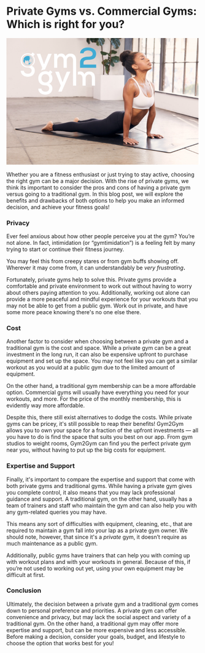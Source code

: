 # Private Gyms vs. Commercial Gyms: Which is right for you?

![](<.gitbook/assets/0 (1).png>)

Whether you are a fitness enthusiast or just trying to stay active, choosing the right gym can be a major decision. With the rise of private gyms, we think its important to consider the pros and cons of having a private gym versus going to a traditional gym. In this blog post, we will explore the benefits and drawbacks of both options to help you make an informed decision, and achieve your fitness goals!

### **Privacy** <a href="#_ysw3b7c6ik0o" id="_ysw3b7c6ik0o"></a>

Ever feel anxious about how other people perceive you at the gym? You’re not alone. In fact, intimidation (or “gymtimidation”) is a feeling felt by many trying to start or continue their fitness journey.

You may feel this from creepy stares or from gym buffs showing off. Wherever it may come from, it can understandably be _very frustrating_**.**

Fortunately, private gyms help to solve this. Private gyms provide a comfortable and private environment to work out without having to worry about others paying attention to you. Additionally, working out alone can provide a more peaceful and mindful experience for your workouts that you may not be able to get from a public gym. Work out in private, and have some more peace knowing there's no one else there.

### **Cost** <a href="#_3pqm1e50y434" id="_3pqm1e50y434"></a>

Another factor to consider when choosing between a private gym and a traditional gym is the cost and space. While a private gym can be a great investment in the long run, it can also be expensive upfront to purchase equipment and set up the space. You may not feel like you can get a similar workout as you would at a public gym due to the limited amount of equipment.

On the other hand, a traditional gym membership can be a more affordable option. Commercial gyms will usually have everything you need for your workouts, and more. For the price of the monthly membership, this is evidently way more affordable.

Despite this, there still exist alternatives to dodge the costs. While private gyms can be pricey, it's still possible to reap their benefits! Gym2Gym allows you to own your space for a fraction of the upfront investments — all you have to do is find the space that suits you best on our app. From gym studios to weight rooms, Gym2Gym can find you the perfect private gym near you, without having to put up the big costs for equipment.

### **Expertise and Support** <a href="#_ohvzmo45cm3r" id="_ohvzmo45cm3r"></a>

Finally, it's important to compare the expertise and support that come with both private gyms and traditional gyms. While having a private gym gives you complete control, it also means that you may lack professional guidance and support. A traditional gym, on the other hand, usually has a team of trainers and staff who maintain the gym and can also help you with any gym-related queries you may have.

This means any sort of difficulties with equipment, cleaning, etc., that are required to maintain a gym fall into your lap as a private gym owner. We should note, however, that since it's a _private_ gym, it doesn’t require as much maintenance as a public gym.

Additionally, public gyms have trainers that can help you with coming up with workout plans and with your workouts in general. Because of this, if you’re not used to working out yet, using your own equipment may be difficult at first.

### **Conclusion** <a href="#_1a5tfrawljiu" id="_1a5tfrawljiu"></a>

Ultimately, the decision between a private gym and a traditional gym comes down to personal preference and priorities. A private gym can offer convenience and privacy, but may lack the social aspect and variety of a traditional gym. On the other hand, a traditional gym may offer more expertise and support, but can be more expensive and less accessible. Before making a decision, consider your goals, budget, and lifestyle to choose the option that works best for you!
